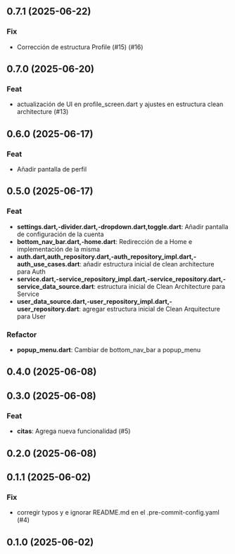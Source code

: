 ## 0.7.1 (2025-06-22)

### Fix

- Corrección de estructura Profile (#15) (#16)

## 0.7.0 (2025-06-20)

### Feat

- actualización de UI en profile_screen.dart y ajustes en estructura clean architecture (#13)

## 0.6.0 (2025-06-17)

### Feat

- Añadir pantalla de perfil

## 0.5.0 (2025-06-17)

### Feat

- **settings.dart,-divider.dart,-dropdown.dart,toggle.dart**: Añadir pantalla de configuración de la cuenta
- **bottom_nav_bar.dart,-home.dart**: Redirección de a Home e implementación de la misma
- **auth.dart,auth_repository.dart,-auth_repository_impl.dart,-auth_use_cases.dart**: añadir estructura inicial de clean architecture para Auth
- **service.dart,-service_repository_impl.dart,-service_repository.dart,-service_data_source.dart**: estructura inicial de Clean Architecture para Service
- **user_data_source.dart,-user_repository_impl.dart,-user_repository.dart**: agregar estructura inicial de Clean Arquitecture para User

### Refactor

- **popup_menu.dart**: Cambiar de bottom_nav_bar a popup_menu

## 0.4.0 (2025-06-08)

## 0.3.0 (2025-06-08)

### Feat

- **citas**: Agrega nueva funcionalidad (#5)

## 0.2.0 (2025-06-08)

## 0.1.1 (2025-06-02)

### Fix

- corregir typos y e ignorar README.md en el .pre-commit-config.yaml (#4)

## 0.1.0 (2025-06-02)
